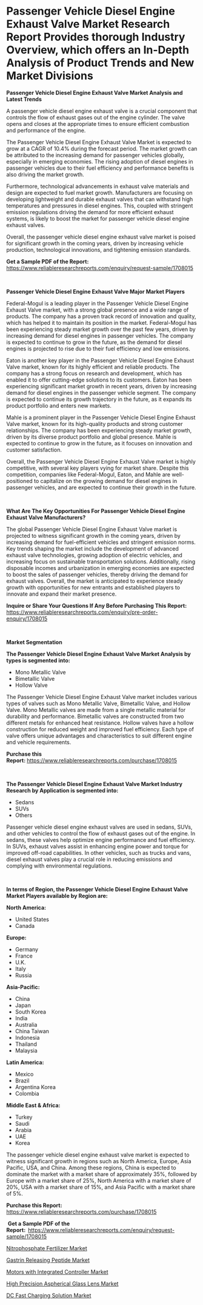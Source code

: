 <p><h1>Passenger Vehicle Diesel Engine Exhaust Valve Market Research Report Provides thorough Industry Overview, which offers an In-Depth Analysis of Product Trends and New Market Divisions</h1></p><p><strong>Passenger Vehicle Diesel Engine Exhaust Valve Market Analysis and Latest Trends</strong></p>
<p><p>A passenger vehicle diesel engine exhaust valve is a crucial component that controls the flow of exhaust gases out of the engine cylinder. The valve opens and closes at the appropriate times to ensure efficient combustion and performance of the engine. </p><p>The Passenger Vehicle Diesel Engine Exhaust Valve Market is expected to grow at a CAGR of 10.4% during the forecast period. The market growth can be attributed to the increasing demand for passenger vehicles globally, especially in emerging economies. The rising adoption of diesel engines in passenger vehicles due to their fuel efficiency and performance benefits is also driving the market growth. </p><p>Furthermore, technological advancements in exhaust valve materials and design are expected to fuel market growth. Manufacturers are focusing on developing lightweight and durable exhaust valves that can withstand high temperatures and pressures in diesel engines. This, coupled with stringent emission regulations driving the demand for more efficient exhaust systems, is likely to boost the market for passenger vehicle diesel engine exhaust valves.</p><p>Overall, the passenger vehicle diesel engine exhaust valve market is poised for significant growth in the coming years, driven by increasing vehicle production, technological innovations, and tightening emission standards.</p></p>
<p><strong>Get a Sample PDF of the Report:&nbsp;</strong> <a href="https://www.reliableresearchreports.com/enquiry/request-sample/1708015">https://www.reliableresearchreports.com/enquiry/request-sample/1708015</a></p>
<p>&nbsp;</p>
<p><strong>Passenger Vehicle Diesel Engine Exhaust Valve Major Market Players</strong></p>
<p><p>Federal-Mogul is a leading player in the Passenger Vehicle Diesel Engine Exhaust Valve market, with a strong global presence and a wide range of products. The company has a proven track record of innovation and quality, which has helped it to maintain its position in the market. Federal-Mogul has been experiencing steady market growth over the past few years, driven by increasing demand for diesel engines in passenger vehicles. The company is expected to continue to grow in the future, as the demand for diesel engines is projected to rise due to their fuel efficiency and low emissions.</p><p>Eaton is another key player in the Passenger Vehicle Diesel Engine Exhaust Valve market, known for its highly efficient and reliable products. The company has a strong focus on research and development, which has enabled it to offer cutting-edge solutions to its customers. Eaton has been experiencing significant market growth in recent years, driven by increasing demand for diesel engines in the passenger vehicle segment. The company is expected to continue its growth trajectory in the future, as it expands its product portfolio and enters new markets.</p><p>Mahle is a prominent player in the Passenger Vehicle Diesel Engine Exhaust Valve market, known for its high-quality products and strong customer relationships. The company has been experiencing steady market growth, driven by its diverse product portfolio and global presence. Mahle is expected to continue to grow in the future, as it focuses on innovation and customer satisfaction. </p><p>Overall, the Passenger Vehicle Diesel Engine Exhaust Valve market is highly competitive, with several key players vying for market share. Despite this competition, companies like Federal-Mogul, Eaton, and Mahle are well-positioned to capitalize on the growing demand for diesel engines in passenger vehicles, and are expected to continue their growth in the future.</p></p>
<p>&nbsp;</p>
<p><strong>What Are The Key Opportunities For Passenger Vehicle Diesel Engine Exhaust Valve Manufacturers?</strong></p>
<p><p>The global Passenger Vehicle Diesel Engine Exhaust Valve market is projected to witness significant growth in the coming years, driven by increasing demand for fuel-efficient vehicles and stringent emission norms. Key trends shaping the market include the development of advanced exhaust valve technologies, growing adoption of electric vehicles, and increasing focus on sustainable transportation solutions. Additionally, rising disposable incomes and urbanization in emerging economies are expected to boost the sales of passenger vehicles, thereby driving the demand for exhaust valves. Overall, the market is anticipated to experience steady growth with opportunities for new entrants and established players to innovate and expand their market presence.</p></p>
<p><strong>Inquire or Share Your Questions If Any Before Purchasing This Report:</strong> <a href="https://www.reliableresearchreports.com/enquiry/pre-order-enquiry/1708015">https://www.reliableresearchreports.com/enquiry/pre-order-enquiry/1708015</a></p>
<p>&nbsp;</p>
<p><strong>Market Segmentation</strong></p>
<p><strong>The Passenger Vehicle Diesel Engine Exhaust Valve Market Analysis by types is segmented into:</strong></p>
<p><ul><li>Mono Metallic Valve</li><li>Bimetallic Valve</li><li>Hollow Valve</li></ul></p>
<p><p>The Passenger Vehicle Diesel Engine Exhaust Valve market includes various types of valves such as Mono Metallic Valve, Bimetallic Valve, and Hollow Valve. Mono Metallic valves are made from a single metallic material for durability and performance. Bimetallic valves are constructed from two different metals for enhanced heat resistance. Hollow valves have a hollow construction for reduced weight and improved fuel efficiency. Each type of valve offers unique advantages and characteristics to suit different engine and vehicle requirements.</p></p>
<p><strong>Purchase this Report:&nbsp;</strong><a href="https://www.reliableresearchreports.com/purchase/1708015">https://www.reliableresearchreports.com/purchase/1708015</a></p>
<p>&nbsp;</p>
<p><strong>The Passenger Vehicle Diesel Engine Exhaust Valve Market Industry Research by Application is segmented into:</strong></p>
<p><ul><li>Sedans</li><li>SUVs</li><li>Others</li></ul></p>
<p><p>Passenger vehicle diesel engine exhaust valves are used in sedans, SUVs, and other vehicles to control the flow of exhaust gases out of the engine. In sedans, these valves help optimize engine performance and fuel efficiency. In SUVs, exhaust valves assist in enhancing engine power and torque for improved off-road capabilities. In other vehicles, such as trucks and vans, diesel exhaust valves play a crucial role in reducing emissions and complying with environmental regulations.</p></p>
<p>&nbsp;</p>
<p><strong>In terms of Region, the Passenger Vehicle Diesel Engine Exhaust Valve Market Players available by Region are:</strong></p>
<p>
    <p> <strong> North America: </strong>
        <ul>
            <li>United States</li>
            <li>Canada</li>
        </ul>
        </p> 
    <p> <strong> Europe: </strong>
        <ul>
            <li>Germany</li>
            <li>France</li>
            <li>U.K.</li>
            <li>Italy</li>
            <li>Russia</li>
        </ul>
        </p> 
    <p> <strong> Asia-Pacific: </strong>
        <ul>
            <li>China</li>
            <li>Japan</li>
            <li>South Korea</li>
            <li>India</li>
            <li>Australia</li>
            <li>China Taiwan</li>
            <li>Indonesia</li>
            <li>Thailand</li>
            <li>Malaysia</li>
        </ul>
        </p> 
    <p> <strong> Latin America: </strong>
        <ul>
            <li>Mexico</li>
            <li>Brazil</li>
            <li>Argentina Korea</li>
            <li>Colombia</li>
        </ul>
        </p> 
    <p> <strong> Middle East & Africa: </strong>
        <ul>
            <li>Turkey</li>
            <li>Saudi</li>
            <li>Arabia</li>
            <li>UAE</li>
            <li>Korea</li>
        </ul>
    </p>
    </p>
<p><p>The passenger vehicle diesel engine exhaust valve market is expected to witness significant growth in regions such as North America, Europe, Asia Pacific, USA, and China. Among these regions, China is expected to dominate the market with a market share of approximately 35%, followed by Europe with a market share of 25%, North America with a market share of 20%, USA with a market share of 15%, and Asia Pacific with a market share of 5%.</p></p>
<p><strong>Purchase this Report: </strong><a href="https://www.reliableresearchreports.com/purchase/1708015">https://www.reliableresearchreports.com/purchase/1708015</a></p>
<p>&nbsp;<strong>Get a Sample PDF of the Report:&nbsp;&nbsp;</strong><a href="https://www.reliableresearchreports.com/enquiry/request-sample/1708015">https://www.reliableresearchreports.com/enquiry/request-sample/1708015</a></p>
<p><strong></strong></p>
<p><p><a href="https://github.com/WillieWoodard/Market-Research-Report-List-3/blob/main/nitrophosphate-fertilizer-market.md">Nitrophosphate Fertilizer Market</a></p><p><a href="https://medium.com/@kathrynlynch04/gastrin-releasing-peptide-market-insights-into-market-cagr-market-trends-and-growth-strategies-d011189a0d56">Gastrin Releasing Peptide Market</a></p><p><a href="https://github.com/marloy8/Market-Research-Report-List-3/blob/main/motors-with-integrated-controller-market.md">Motors with Integrated Controller Market</a></p><p><a href="https://issuu.com/reportprime-2/docs/high-precision-aspherical-glass-lens-market-size-2">High Precision Aspherical Glass Lens Market</a></p><p><a href="https://issuu.com/reportprime-2/docs/dc-fast-charging-solution-market-size-2030.pptx">DC Fast Charging Solution Market</a></p></p>